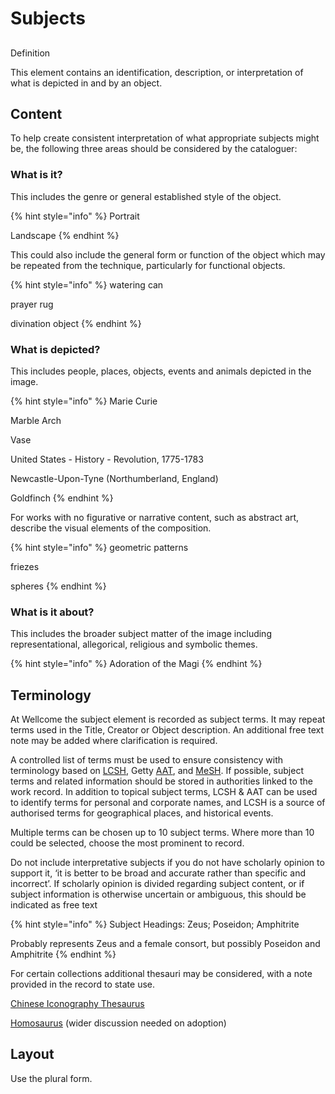 # Subjects

## Definition

This element contains an identification, description, or interpretation of what is depicted in and by an object.

## Content 

To help create consistent interpretation of what appropriate subjects might be, the following three areas should be considered by the cataloguer:

### What is it?

This includes the genre or general established style of the object. 

{% hint style="info" %}
Portrait

Landscape
{% endhint %}

This could also include the general form or function of the object which may be repeated from the technique, particularly for functional objects.

{% hint style="info" %}
watering can

prayer rug

divination object
{% endhint %}

### **What is depicted?**

This includes people, places, objects, events and animals depicted in the image.

{% hint style="info" %}
Marie Curie

Marble Arch

Vase

United States - History - Revolution, 1775-1783

Newcastle-Upon-Tyne \(Northumberland, England\)

Goldfinch
{% endhint %}

For works with no figurative or narrative content, such as abstract art, describe the visual elements of the composition.

{% hint style="info" %}
geometric patterns

friezes

spheres
{% endhint %}

### What is it about?

This includes the broader subject matter of the image including representational, allegorical, religious and symbolic themes.

{% hint style="info" %}
Adoration of the Magi
{% endhint %}

## Terminology 

At Wellcome the subject element is recorded as subject terms. It may repeat terms used in the Title, Creator or Object description. An additional free text note may be added where clarification is required.

A controlled list of terms must be used to ensure consistency with terminology based on [LCSH](https://authorities.loc.gov/), Getty [AAT](http://www.getty.edu/research/tools/vocabularies/aat), and [MeSH](https://meshb.nlm.nih.gov/search).  If possible, subject terms and related information should be stored in authorities linked to the work record. In addition to topical subject terms, LCSH & AAT can be used to identify terms for personal and corporate names, and LCSH is a source of authorised terms for geographical places, and historical events.

Multiple terms can be chosen up to 10 subject terms. Where more than 10 could be selected, choose the most prominent to record.

Do not include interpretative subjects if you do not have scholarly opinion to support it, ‘it is better to be broad and accurate rather than specific and incorrect’. If scholarly opinion is divided regarding subject content, or if subject information is otherwise uncertain or ambiguous, this should be indicated as free text 

{% hint style="info" %}
Subject Headings: Zeus; Poseidon; Amphitrite

Probably represents Zeus and a female consort, but possibly Poseidon and Amphitrite
{% endhint %}

For certain collections additional thesauri may be considered, with a note provided in the record to state use.

[Chinese Iconography Thesaurus ](https://chineseiconography.org/thes/1)

[Homosaurus](https://homosaurus.org/) \(wider discussion needed on adoption\)



 

## Layout

Use the plural form.

